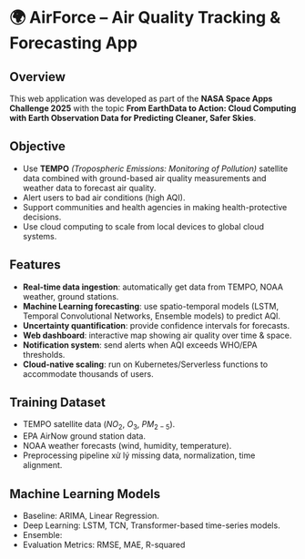 # 🌍 AirForce – Air Quality Tracking & Forecasting App

## Overview
This web application was developed as part of the **NASA Space Apps Challenge 2025** with the topic **From EarthData to Action: Cloud Computing with Earth Observation Data for Predicting Cleaner, Safer Skies**.

## Objective
* Use **TEMPO** *(Tropospheric Emissions: Monitoring of Pollution)* satellite data combined with ground-based air quality measurements and weather data to forecast air quality.
* Alert users to bad air conditions (high AQI).
* Support communities and health agencies in making health-protective decisions.
* Use cloud computing to scale from local devices to global cloud systems.

## Features
* **Real-time data ingestion**: automatically get data from TEMPO, NOAA weather, ground stations.
* **Machine Learning forecasting**: use spatio-temporal models (LSTM, Temporal Convolutional Networks, Ensemble models) to predict AQI.
* **Uncertainty quantification**: provide confidence intervals for forecasts.
* **Web dashboard**: interactive map showing air quality over time & space.
* **Notification system**: send alerts when AQI exceeds WHO/EPA thresholds.
* **Cloud-native scaling**: run on Kubernetes/Serverless functions to accommodate thousands of users.

## Training Dataset
* TEMPO satellite data ($NO_2$, $O_3$, $PM_{2-5}$).
* EPA AirNow ground station data.
* NOAA weather forecasts (wind, humidity, temperature).
* Preprocessing pipeline xử lý missing data, normalization, time alignment.
 
## Machine Learning Models
* Baseline: ARIMA, Linear Regression.
* Deep Learning: LSTM, TCN, Transformer-based time-series models.
* Ensemble:
* Evaluation Metrics: RMSE, MAE, R-squared